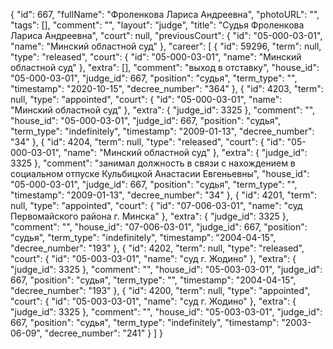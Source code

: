 {
    "id": 667,
    "fullName": "Фроленкова Лариса Андреевна",
    "photoURL": "",
    "tags": [],
    "comment": "",
    "layout": "judge",
    "title": "Судья Фроленкова Лариса Андреевна",
    "court": null,
    "previousCourt": {
        "id": "05-000-03-01",
        "name": "Минский областной суд"
    },
    "career": [
        {
            "id": 59296,
            "term": null,
            "type": "released",
            "court": {
                "id": "05-000-03-01",
                "name": "Минский областной суд"
            },
            "extra": [],
            "comment": "выход в отставку",
            "house_id": "05-000-03-01",
            "judge_id": 667,
            "position": "судья",
            "term_type": "",
            "timestamp": "2020-10-15",
            "decree_number": "364"
        },
        {
            "id": 4203,
            "term": null,
            "type": "appointed",
            "court": {
                "id": "05-000-03-01",
                "name": "Минский областной суд"
            },
            "extra": {
                "judge_id": 3325
            },
            "comment": "",
            "house_id": "05-000-03-01",
            "judge_id": 667,
            "position": "судья",
            "term_type": "indefinitely",
            "timestamp": "2009-01-13",
            "decree_number": "34"
        },
        {
            "id": 4204,
            "term": null,
            "type": "released",
            "court": {
                "id": "05-000-03-01",
                "name": "Минский областной суд"
            },
            "extra": {
                "judge_id": 3325
            },
            "comment": "занимал должность в связи с нахождением в социальном отпуске Кульбицкой Анастасии Евгеньевны",
            "house_id": "05-000-03-01",
            "judge_id": 667,
            "position": "судья",
            "term_type": "",
            "timestamp": "2009-01-13",
            "decree_number": "34"
        },
        {
            "id": 4201,
            "term": null,
            "type": "appointed",
            "court": {
                "id": "07-006-03-01",
                "name": "суд Первомайского района г. Минска"
            },
            "extra": {
                "judge_id": 3325
            },
            "comment": "",
            "house_id": "07-006-03-01",
            "judge_id": 667,
            "position": "судья",
            "term_type": "indefinitely",
            "timestamp": "2004-04-15",
            "decree_number": "193"
        },
        {
            "id": 4202,
            "term": null,
            "type": "released",
            "court": {
                "id": "05-003-03-01",
                "name": "суд г. Жодино"
            },
            "extra": {
                "judge_id": 3325
            },
            "comment": "",
            "house_id": "05-003-03-01",
            "judge_id": 667,
            "position": "судья",
            "term_type": "",
            "timestamp": "2004-04-15",
            "decree_number": "193"
        },
        {
            "id": 4200,
            "term": null,
            "type": "appointed",
            "court": {
                "id": "05-003-03-01",
                "name": "суд г. Жодино"
            },
            "extra": {
                "judge_id": 3325
            },
            "comment": "",
            "house_id": "05-003-03-01",
            "judge_id": 667,
            "position": "судья",
            "term_type": "indefinitely",
            "timestamp": "2003-06-09",
            "decree_number": "241"
        }
    ]
}